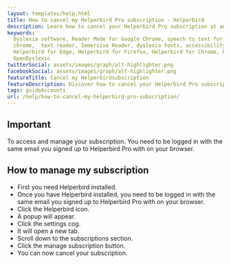 ```yaml
---
layout: templates/help.html
title: How to cancel my Helperbird Pro subscription - Helperbird
description: Learn how to cancel your Helperbird Pro subscription at any time.
keywords:
  Dyslexia software, Reader Mode for Google Chrome, speech to text for chrome, Text to speech for
  chrome,  text reader, Immersive Reader, dyslexia fonts, accessibility software, dyslexia software,
  Helperbird for Edge, Helperbird for Firefox, Helperbird for Chrome, Opendyslexic for Chrome,
  OpenDyslexic
twitterSocial: assets/images/graph/alt-highlighter.png
facebookSocial: assets/images/graph/alt-highlighter.png
featureTitle: Cancel my Helperbirdsubscription
featureDescription: Discover how to cancel your Helperbird Pro subscription.
tags: guideAccounts
url: /help/how-to-cancel-my-helperbird-pro-subscription/
---
```


## Important

To access and manage your subscription. You need to be logged in with the same email you signed up
to Helperbird Pro with on your browser.

## How to manage my subscription

- First you need Helperbird installed.
- Once you have Helperbird installed, you need to be logged in with the same email you signed up to Helperbird Pro with on your browser.
- Click the Helperbird icon.
- A popup will appear.
- Click the settings cog.
- It will open a new tab.
- Scroll down to the subscriptions section.
- Click the manage subscription button.
- You can now cancel your subscription.
